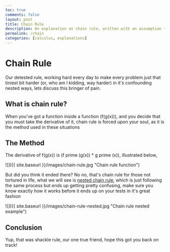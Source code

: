 ```yaml
---
toc: true
comments: false
layout: post
title: Chain Rule
description: An explanation on chain rule, written with an assumption that you already learned it at least once, aimed to being a refresher. This article also includes the Definition of the Derivative
permalink: /chain
categories: [calculus, explanations]
---
```


# Chain Rule

Our detested rule, working hard every day to make every problem just that tiniest bit harder (or, who am I kidding, way harder) in it's confounding nested ways, lets discuss this bringer of pain.

## What is chain rule?

When you've got a function inside a function (f(g(x))), and you decide that you must take the derivative of it, chain rule is forced upon your soul, as it is the method used in these situations

## The Method

The derivative of f(g(x)) is (f prime (g(x)) * g prime (x)), illustrated below,

![]({{ site.baseurl }}/images/chain-rule.jpg "Chain rule function")

But did you think it ended there? No no, that's chain rule for those not tortured in life, what we will see is [nested chain rule](https://www.youtube.com/watch?v=mhw8JNJr17Q), which is just following the same process but ends up getting pretty confusing, make sure you know exactly how it works before it ends up on your tests in it's great fashion

![]({{ site.baseurl }}/images/chain-rule-nested.jpg "Chain rule nested example")

## Conclusion

Yup, that was shackle rule, our one true friend, hope this got you back on track!